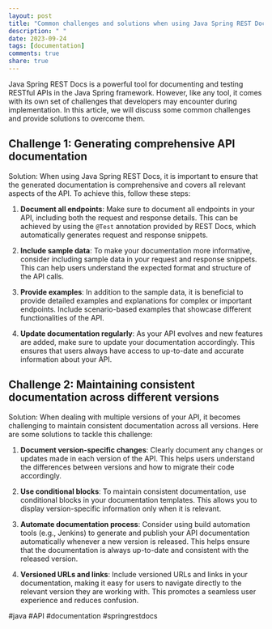 ```yaml
---
layout: post
title: "Common challenges and solutions when using Java Spring REST Docs for API documentation"
description: " "
date: 2023-09-24
tags: [documentation]
comments: true
share: true
---
```


Java Spring REST Docs is a powerful tool for documenting and testing RESTful APIs in the Java Spring framework. However, like any tool, it comes with its own set of challenges that developers may encounter during implementation. In this article, we will discuss some common challenges and provide solutions to overcome them.

## Challenge 1: Generating comprehensive API documentation

Solution: When using Java Spring REST Docs, it is important to ensure that the generated documentation is comprehensive and covers all relevant aspects of the API. To achieve this, follow these steps:

1. **Document all endpoints**: Make sure to document all endpoints in your API, including both the request and response details. This can be achieved by using the `@Test` annotation provided by REST Docs, which automatically generates request and response snippets.

2. **Include sample data**: To make your documentation more informative, consider including sample data in your request and response snippets. This can help users understand the expected format and structure of the API calls.

3. **Provide examples**: In addition to the sample data, it is beneficial to provide detailed examples and explanations for complex or important endpoints. Include scenario-based examples that showcase different functionalities of the API.

4. **Update documentation regularly**: As your API evolves and new features are added, make sure to update your documentation accordingly. This ensures that users always have access to up-to-date and accurate information about your API.

## Challenge 2: Maintaining consistent documentation across different versions

Solution: When dealing with multiple versions of your API, it becomes challenging to maintain consistent documentation across all versions. Here are some solutions to tackle this challenge:

1. **Document version-specific changes**: Clearly document any changes or updates made in each version of the API. This helps users understand the differences between versions and how to migrate their code accordingly.

2. **Use conditional blocks**: To maintain consistent documentation, use conditional blocks in your documentation templates. This allows you to display version-specific information only when it is relevant.

3. **Automate documentation process**: Consider using build automation tools (e.g., Jenkins) to generate and publish your API documentation automatically whenever a new version is released. This helps ensure that the documentation is always up-to-date and consistent with the released version.

4. **Versioned URLs and links**: Include versioned URLs and links in your documentation, making it easy for users to navigate directly to the relevant version they are working with. This promotes a seamless user experience and reduces confusion.

#java #API #documentation #springrestdocs